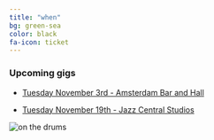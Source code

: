 ```yaml
---
title: "when"
bg: green-sea
color: black
fa-icon: ticket
---
```


### Upcoming gigs

- [Tuesday November 3rd - Amsterdam Bar and Hall](http://www.amsterdambarandhall.com/)

- [Tuesday November 19th - Jazz Central Studios](http://jazzcentralstudios.org/event/mcnally-smith-singer-showcase/)


![on the drums](https://scontent-sjc2-1.xx.fbcdn.net/hphotos-xtf1/v/t1.0-9/12063735_10200890363058236_6292654877350649008_n.jpg?oh=5feb70f1fe23b09b01fc5525707fd262&oe=56C6059F)
